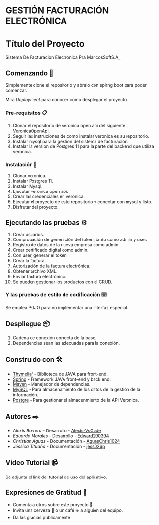 # GESTIÓN FACTURACIÓN ELECTRÓNICA
# Título del Proyecto
Sistema De Facturacion Electronica Pra MancosSoftS.A_

## Comenzando 🚀

Simplemente clone el repositorio y abralo con spirng boot para poder comenzar.

Mira *Deployment* para conocer como desplegar el proyecto.


### Pre-requisitos 📋

1. Clonar el repositorio de veronica open api del siguiente [VeronicaOpenApi](https://github.com/veronica-platform/veronica-open-api). 
2. Seguir las instruciones de como instalar veronica es su repositorio.
3. Instalar mysql para la gestion del sistema de facturación.
4. Instalar la version de Postgres 11 para la parte del backend que utiliza veronica.


### Instalación 🔧

1. Clonar veronica.
2. Instalar Postgres 11.
3. Instalar Mysql.
4. Ejecutar veronica open api.
5. Crear las credenciales en veronica.
6. Ejecutar el proyecto de este repositorio y conectar con mysql y listo.
7. Disfrutar del proyecto.


## Ejecutando las pruebas ⚙️

1. Crear usuarios.
2. Comprobación de generación del token, tanto como admin y user.
3. Registro de datos de la nueva empresa como admin.
4. Crear certificado digital como admin.
5. Con user, generar el token
6. Crear la factura.
7. Autorización de la factura electrónica.
8. Obtener archivo XML.
9. Enviar factura electrónica.
10. Se pueden gestionar los productos con el CRUD.


### Y las pruebas de estilo de codificación ⌨️

Se emplea POJO para no implementar una interfaz especial.


## Despliegue 📦

1. Cadena de conexión correcta de la base.
2. Dependencias sean las adecuadas para la conexión.

## Construido con 🛠️

* [Thymeliaf](https://www.thymeleaf.org/) - Biblioteca de JAVA para front-end.
* [Spring](https://spring.io/) - Framework JAVA front-end y back end.
* [Maven](https://maven.apache.org/) - Manejador de dependencias.
* [MySQL](https://www.mysql.com/) - Para almacenamiento de los datos de la gestión de la información.
* [Postgre](https://www.postgresql.org/) - Para gestionar el almacenmiento de la API Veronica.


## Autores ✒️
* *Alexis Barrera* - Desarrollo - [Alexis-VsCode](https://github.com/Alexis-VsCode)
* *Eduardo Morales* - Desarrollo - [Edward290394](https://github.com/Edward290394)
* *Christian Aguas* - Documentación - [AguasChris1024](https://github.com/AguasChris1024)
* *Jéssica Tituaña* - Documentación - [jess026p](https://github.com/jess026p)


## Video Tutorial 📹
Se adjunta el link del [tutorial](https://github.com/veronica-platform/veronica-open-api) de uso del aplicativo. 



## Expresiones de Gratitud 🎁

* Comenta a otros sobre este proyecto 📢
* Invita una cerveza 🍺 o un café ☕ a alguien del equipo. 
* Da las gracias públicamente

